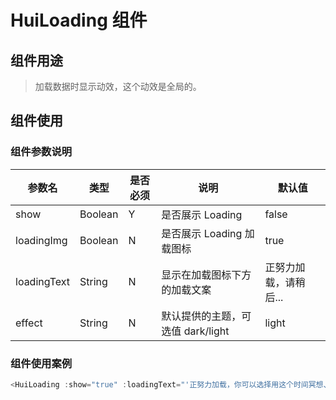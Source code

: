 # HuiLoading 组件

## 组件用途

> 加载数据时显示动效，这个动效是全局的。

## 组件使用

### 组件参数说明

| 参数名      | 类型    | 是否必须 | 说明                              | 默认值                |
| ----------- | ------- | -------- | --------------------------------- | --------------------- |
| show        | Boolean | Y        | 是否展示 Loading                  | false                 |
| loadingImg  | Boolean | N        | 是否展示 Loading 加载图标         | true                  |
| loadingText | String  | N        | 显示在加载图标下方的加载文案      | 正努力加载，请稍后... |
| effect      | String  | N        | 默认提供的主题，可选值 dark/light | light                 |

### 组件使用案例

```js
<HuiLoading :show="true" :loadingText="'正努力加载，你可以选择用这个时间冥想、摸鱼、网上冲浪...'" :effect="'dark'" />
```
